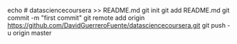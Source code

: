 echo # datasciencecoursera >> README.md
git init
git add README.md
git commit -m "first commit"
git remote add origin https://github.com/DavidGuerreroFuente/datasciencecoursera.git
git push -u origin master